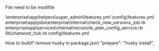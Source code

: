File need to be modifile

\enterprise\app\helpers\super_admin\features.yml
\config\features.yml
enterprise\app\jobs\enterprise\internal\check_new_versions_job.rb
enterprise\app\services\internal\reconcile_plan_config_service.rb
lib\chatwoot_hub.rb
config\features.yml

How to build?
remove husky in package.json "prepare": "husky install",
